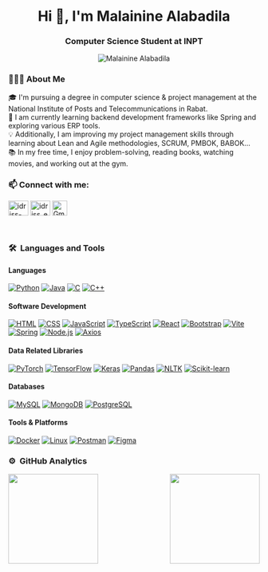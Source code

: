 
<h1 align="center">Hi 👋, I'm Malainine Alabadila</h1>
<h3 align="center">Computer Science Student at INPT</h3>

<p align="center"> <img src="https://komarev.com/ghpvc/?username=Alabadilaa&label=Profile%20views&color=0e75b6&style=flat" alt="Malainine Alabadila" /> </p>


<h3 align="left">👨🏻‍💻  About Me</h3>
🎓  I'm pursuing a degree in computer science & project management at the National Institute of Posts and Telecommunications in Rabat.<br>
🌱  I am currently learning backend development frameworks like Spring and exploring various ERP tools.<br>
💡  Additionally, I am improving my project management skills through learning about Lean and Agile methodologies, SCRUM, PMBOK, BABOK...<br>
📚  In my free time, I enjoy problem-solving, reading books, watching movies, and working out at the gym.<br>


<h3 align="left">📫 Connect with me:</h3>
<p align="left">
<a href="https://www.linkedin.com/in/alabadila-malainine" target="blank"><img align="center" src="https://raw.githubusercontent.com/rahuldkjain/github-profile-readme-generator/master/src/images/icons/Social/linked-in-alt.svg" alt="idriss-el-waanabi" height="30" width="40" /></a>
<a href="https://www.leetcode.com/u/Alabadila" target="blank"><img align="center" src="https://raw.githubusercontent.com/rahuldkjain/github-profile-readme-generator/master/src/images/icons/Social/leet-code.svg" alt="idriss_el_waanabi" height="30" width="40" /></a>
<a href="mailto:alabadila.malai1@gmail.com" target="_blank"><img align="center" src="https://img.icons8.com/material-outlined/24/000000/email.png" alt="Gmail" height="30" width="30" /></a>
</p>

<br>

### 🛠 &nbsp;Languages and Tools

#### Languages
[![Python](https://img.shields.io/badge/-Python-05122A?style=flat&logo=python)](https://www.python.org/)
[![Java](https://img.shields.io/badge/-Java-05122A?style=flat&logo=Java&logoColor=FFA518)](https://www.java.com/)
[![C](https://img.shields.io/badge/-C-05122A?style=flat&logo=C&logoColor=A8B9CC)](https://en.wikipedia.org/wiki/C_(programming_language))
[![C++](https://img.shields.io/badge/-C++-05122A?style=flat&logo=C%2B%2B&logoColor=00599C)](https://en.wikipedia.org/wiki/C%2B%2B)

#### Software Development
[![HTML](https://img.shields.io/badge/-HTML-05122A?style=flat&logo=HTML5)](https://developer.mozilla.org/en-US/docs/Web/HTML)
[![CSS](https://img.shields.io/badge/-CSS-05122A?style=flat&logo=CSS3&logoColor=1572B6)](https://developer.mozilla.org/en-US/docs/Web/CSS)
[![JavaScript](https://img.shields.io/badge/-JavaScript-05122A?style=flat&logo=javascript)](https://developer.mozilla.org/en-US/docs/Web/JavaScript)
[![TypeScript](https://img.shields.io/badge/-TypeScript-05122A?style=flat&logo=typescript)](https://www.typescriptlang.org/)
[![React](https://img.shields.io/badge/-React-05122A?style=flat&logo=react)](https://reactjs.org/)
[![Bootstrap](https://img.shields.io/badge/-Bootstrap-05122A?style=flat&logo=bootstrap&logoColor=563D7C)](https://getbootstrap.com/)
[![Vite](https://img.shields.io/badge/-Vite-05122A?style=flat&logo=vite&logoColor=646CFF)](https://vitejs.dev/)
[![Spring](https://img.shields.io/badge/-Spring-05122A?style=flat&logo=spring&logoColor=6DB33F)](https://spring.io/)
[![Node.js](https://img.shields.io/badge/-Node.js-05122A?style=flat&logo=node.js)](https://nodejs.org/)
[![Axios](https://img.shields.io/badge/-Axios-05122A?style=flat&logo=axios&logoColor=blue)](https://axios-http.com/)

#### Data Related Libraries
[![PyTorch](https://img.shields.io/badge/-PyTorch-05122A?style=flat&logo=pytorch)](https://pytorch.org/)
[![TensorFlow](https://img.shields.io/badge/-TensorFlow-05122A?style=flat&logo=tensorflow&logoColor=FF6F00)](https://www.tensorflow.org/)
[![Keras](https://img.shields.io/badge/-Keras-05122A?style=flat&logo=keras&logoColor=D00000)](https://keras.io/)
[![Pandas](https://img.shields.io/badge/-Pandas-05122A?style=flat&logo=pandas)](https://pandas.pydata.org/)
[![NLTK](https://img.shields.io/badge/-NLTK-05122A?style=flat&logo=nltk&logoColor=blue)](https://www.nltk.org/)
[![Scikit-learn](https://img.shields.io/badge/-scikit--learn-05122A?style=flat&logo=scikit-learn&logoColor=F7931E)](https://scikit-learn.org/)

#### Databases
[![MySQL](https://img.shields.io/badge/-MySQL-05122A?style=flat&logo=mysql)](https://www.mysql.com/)
[![MongoDB](https://img.shields.io/badge/-MongoDB-05122A?style=flat&logo=mongodb)](https://www.mongodb.com/)
[![PostgreSQL](https://img.shields.io/badge/-PostgreSQL-05122A?style=flat&logo=postgresql)](https://www.postgresql.org/)

#### Tools & Platforms
[![Docker](https://img.shields.io/badge/-Docker-05122A?style=flat&logo=docker)](https://www.docker.com/)
[![Linux](https://img.shields.io/badge/-Linux-05122A?style=flat&logo=linux)](https://www.linux.org/)
[![Postman](https://img.shields.io/badge/-Postman-05122A?style=flat&logo=postman)](https://www.postman.com/)
[![Figma](https://img.shields.io/badge/-Figma-05122A?style=flat&logo=figma)](https://www.figma.com/)




### ⚙️ &nbsp;GitHub Analytics

<p align="left">
<a href="https://github.com/MalainineAlabadila">
  <img height="180em" align="left" src="https://github-readme-stats-eight-theta.vercel.app/api?username=Alabadilaa&show_icons=true&theme=algolia&include_all_commits=true&count_private=true"/>
  <img height="180em" align="right" src="https://github-readme-stats-eight-theta.vercel.app/api/top-langs/?username=Alabadilaa&layout=compact&langs_count=8&theme=algolia"/>
</a>
</p>

